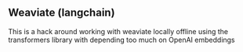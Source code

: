 ## Weaviate (langchain)


This is a hack around working with weaviate locally offline using the transformers library with depending too much on OpenAI embeddings